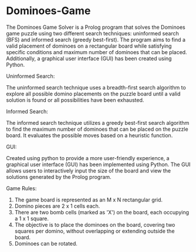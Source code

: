 # Dominoes-Game
The Dominoes Game Solver is a Prolog program that solves the Dominoes game puzzle using two different search techniques: uninformed search (BFS) and informed search (greedy best-first). The program aims to find a valid placement of dominoes on a rectangular board while satisfying specific conditions and maximum number of dominoes that can be placed. Additionally, a graphical user interface (GUI) has been created using Python.

Uninformed Search:

The uninformed search technique uses a breadth-first search algorithm to explore all possible domino placements on the puzzle board until a valid solution is found or all possibilities have been exhausted.

Informed Search:

The informed search technique utilizes a greedy best-first search algorithm to find the maximum number of dominoes that can be placed on the puzzle board. It evaluates the possible moves based on a heuristic function.

GUI:

Created using python to provide a more user-friendly experience, a graphical user interface (GUI) has been implemented using Python. The GUI allows users to interactively input the size of the board and view the solutions generated by the Prolog program.

Game Rules:

1) The game board is represented as an M x N rectangular grid.
2) Domino pieces are 2 x 1 cells each.
3) There are two bomb cells (marked as 'X') on the board, each occupying a 1 x 1 square.
4) The objective is to place the dominoes on the board, covering two squares per domino, without overlapping or extending outside the board.
5) Dominoes can be rotated.
